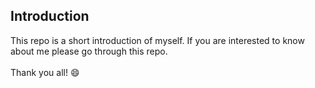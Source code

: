 ## Introduction
This repo is a short introduction of myself. If you are interested 
to know about me please go through this repo. </br></br>
Thank you all! :smile: 